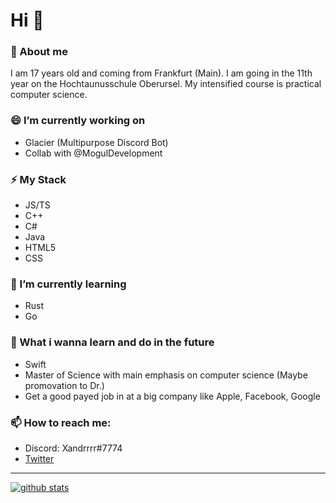 # Hi 👋

### 🌱 About me
I am 17 years old and coming from Frankfurt (Main). I am going in the 11th year on the Hochtaunusschule Oberursel. My intensified course is practical computer science.

### 😄 I’m currently working on
 - Glacier (Multipurpose Discord Bot)
 - Collab with @MogulDevelopment

### ⚡ My Stack
 - JS/TS
 - C++
 - C#
 - Java
 - HTML5
 - CSS

### 🤔 I’m currently learning
 - Rust
 - Go
 
### 🔭 What i wanna learn and do in the future
 - Swift
 - Master of Science with main emphasis on computer science (Maybe promovation to Dr.)
 - Get a good payed job in at a big company like Apple, Facebook, Google
 
### 📫 How to reach me:
 - Discord: Xandrrrr#7774
 - [Twitter](https://twitter.com/XandrrrrR6)

---

[![github stats](https://github-readme-stats.vercel.app/api?username=Xander1233&count_private=true&theme=onedark)](https://github.com/Xander1233)
